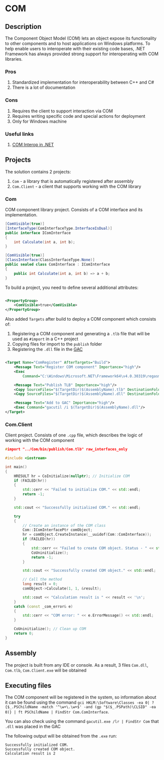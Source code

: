 # COM

## Description

The Component Object Model (COM) lets an object expose its functionality to other components and to host applications on
Windows platforms. To help enable users to interoperate with their existing code bases, .NET Framework has always
provided strong support for interoperating with COM libraries.

### Pros

1. Standardized implementation for interoperability between C++ and C#
2. There is a lot of documentation

### Cons

1. Requires the client to support interaction via COM
2. Requires writing specific code and special actions for deployment
3. Only for Windows machine

### Useful links

1. [COM Interop in .NET](https://learn.microsoft.com/en-us/dotnet/standard/native-interop/cominterop)

## Projects

The solution contains 2 projects:

1. `Com` - a library that is automatically registered after assembly
2. `Com.Client` - a client that supports working with the COM library

### Com

COM component library project.
Consists of a COM interface and its implementation.

```csharp
[ComVisible(true)]
[InterfaceType(ComInterfaceType.InterfaceIsDual)]
public interface IComInterface
{
    int Calculate(int a, int b);
}

[ComVisible(true)]
[ClassInterface(ClassInterfaceType.None)]
public sealed class ComInterface : IComInterface
{
    public int Calculate(int a, int b) => a + b;
}
```

To build a project, you need to define several additional attributes:

```xml

<PropertyGroup>
    <ComVisible>true</ComVisible>
</PropertyGroup>
```

Also added `Targets` after build to deploy a COM component which consists of:

1. Registering a COM component and generating a `.tlb` file that will be used as `#import` in a C++ project
2. Copying files for import to the `publish` folder
3. Registering the `.dll` file in the [GAC](https://learn.microsoft.com/en-us/dotnet/framework/app-domains/gac)

```xml

<Target Name="ComRegister" AfterTargets="Build">
    <Message Text="Register COM component" Importance="high"/>
    <Exec
        Command="C:\Windows\Microsoft.NET\Framework64\v4.0.30319\regasm $(TargetDir)$(AssemblyName).dll /codebase /tlb:$(AssemblyName).tlb"/>

    <Message Text="Publish TLB" Importance="high"/>
    <Copy SourceFiles="$(TargetDir)$(AssemblyName).tlb" DestinationFolder="$(ProjectDir)/bin/publish/"/>
    <Copy SourceFiles="$(TargetDir)$(AssemblyName).dll" DestinationFolder="$(ProjectDir)/bin/publish/"/>

    <Message Text="Add to GAC" Importance="high"/>
    <Exec Command="gacutil /i $(TargetDir)$(AssemblyName).dll"/>
</Target>
```

### Com.Client

Client project.
Consists of one `.cpp` file, which describes the logic of working with the COM component

```c++
#import "../Com/bin/publish/Com.tlb" raw_interfaces_only

#include <iostream>

int main()
{
    HRESULT hr = CoInitialize(nullptr); // Initialize COM
    if (FAILED(hr))
    {
        std::cerr << "Failed to initialize COM." << std::endl;
        return -1;
    }

    std::cout << "Successfully initialized COM." << std::endl;

    try
    {
        // Create an instance of the COM class
        Com::IComInterfacePtr comObject;
        hr = comObject.CreateInstance(__uuidof(Com::ComInterface));
        if (FAILED(hr))
        {
            std::cerr << "Failed to create COM object. Status - " << std::hex << hr << std::endl;
            CoUninitialize();
            return -1;
        }

        std::cout << "Successfully created COM object." << std::endl;

        // Call the method
        long result = 0;
        comObject->Calculate(1, 1, &result);

        std::cout << "Calculation result is " << result << '\n';
    }
    catch (const _com_error& e)
    {
        std::cerr << "COM error: " << e.ErrorMessage() << std::endl;
    }

    CoUninitialize(); // Clean up COM
    return 0;
}
```

## Assembly

The project is built from any IDE or console.
As a result, 3 files `Com.dll`, `Com.tlb`, `Com.Client.exe` will be obtained

## Executing files

The COM component will be registered in the system, so information about it can be found using the command
`gci HKLM:\Software\Classes -ea 0| ? {$_.PSChildName -match '^\w+\.\w+$' -and (gp "$($_.PSPath)\CLSID" -ea 0)} | ft PSChildName | FindStr Com.ComInterface`.

You can also check using the command `gacutil.exe /lr | FindStr Com` that `.dll` was placed in the GAC

The following output will be obtained from the `.exe` run:

```console
Successfully initialized COM.
Successfully created COM object.
Calculation result is 2
```
